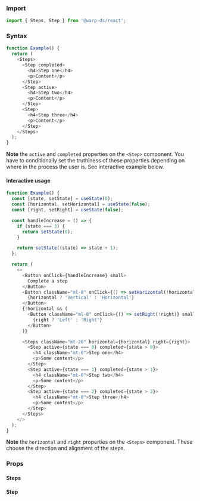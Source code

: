 ### Import

```js
import { Steps, Step } from '@warp-ds/react';
```

### Syntax

```js
function Example() {
  return (
    <Steps>
      <Step completed>
        <h4>Step one</h4>
        <p>Content</p>
      </Step>
      <Step active>
        <h4>Step two</h4>
        <p>Content</p>
      </Step>
      <Step>
        <h4>Step three</h4>
        <p>Content</p>
      </Step>
    </Steps>
  );
}
```

**Note** the `active` and `completed` properties on the `<Step>` component. You have to conditionally set the truthiness of these properties depending on where in the process the user is. See interactive example below.

#### Interactive usage

```js
function Example() {
  const [state, setState] = useState(0);
  const [horizontal, setHorizontal] = useState(false);
  const [right, setRight] = useState(false);

  const handleIncrease = () => {
    if (state === 3) {
      return setState(0);
    }

    return setState((state) => state + 1);
  };

  return (
    <>
      <Button onClick={handleIncrease} small>
        Complete a step
      </Button>
      <Button className="ml-8" onClick={() => setHorizontal(!horizontal)} small>
        {horizontal ? 'Vertical' : 'Horizontal'}
      </Button>
      {!horizontal && (
        <Button className="ml-8" onClick={() => setRight(!right)} small>
          {right ? 'Left' : 'Right'}
        </Button>
      )}

      <Steps className="mt-20" horizontal={horizontal} right={right}>
        <Step active={state === 0} completed={state > 0}>
          <h4 className="mt-0">Step one</h4>
          <p>Some content</p>
        </Step>
        <Step active={state === 1} completed={state > 1}>
          <h4 className="mt-0">Step two</h4>
          <p>Some content</p>
        </Step>
        <Step active={state === 2} completed={state > 2}>
          <h4 className="mt-0">Step three</h4>
          <p>Some content</p>
        </Step>
      </Steps>
    </>
  );
}
```

**Note** the `horizontal` and `right` properties on the `<Steps>` component. These choose the direction and alignment of the steps.

### Props

#### Steps

<api-table type="react" component="Steps" />

#### Step

<api-table type="react" component="Step" />
